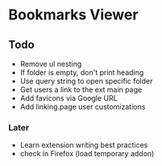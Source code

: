 
# Bookmarks Viewer

## Todo

- Remove ul nesting
- If folder is empty, don't print heading
- Use query string to open specific folder
- Get users a link to the ext main page
- Add favicons via Google URL
- Add linking.page user customizations

### Later

- Learn extension writing best practices
- check in Firefox (load temporary addon)
